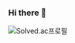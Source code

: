 <!-- <img src="https://capsule-render.vercel.app/api?type=waving&color=3A4A51&height=250&section=left&text=Wongi Park&fontSize=60&fontAlign=80&fontColor=f7f5f5"/> -->



### Hi there 👋
![Solved.ac프로필](http://mazassumnida.wtf/api/v2/generate_badge?boj=qkrdnjsrl)

<!--
Here are some ideas to get you started:

- 🔭 I’m currently working on ...
- 🌱 I’m currently learning ...
- 👯 I’m looking to collaborate on ...
- 🤔 I’m looking for help with ...
- 💬 Ask me about ...
- 📫 How to reach me: ...
- 😄 Pronouns: ...
- ⚡ Fun fact: ...
-->


